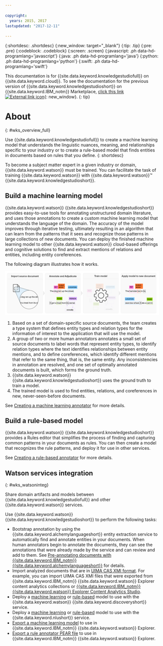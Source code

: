 ```yaml
---

copyright:
  years: 2015, 2017
lastupdated: "2017-12-11"

---
```


{:shortdesc: .shortdesc}
{:new_window: target="_blank"}
{:tip: .tip}
{:pre: .pre}
{:codeblock: .codeblock}
{:screen: .screen}
{:javascript: .ph data-hd-programlang='javascript'}
{:java: .ph data-hd-programlang='java'}
{:python: .ph data-hd-programlang='python'}
{:swift: .ph data-hd-programlang='swift'}

This documentation is for {{site.data.keyword.knowledgestudiofull}} on {{site.data.keyword.cloud}}. To see the documentation for the previous version of {{site.data.keyword.knowledgestudioshort}} on {{site.data.keyword.IBM_notm}} Marketplace, [click this link ![External link icon](../../icons/launch-glyph.svg "External link icon")](https://console.bluemix.net/docs/services/knowledge-studio/index.html){: new_window}.
{: tip}

# About
{: #wks_overview_full}

Use {{site.data.keyword.knowledgestudiofull}} to create a machine learning model that understands the linguistic nuances, meaning, and relationships specific to your industry or to create a rule-based model that finds entities in documents based on rules that you define.
{: shortdesc}

To become a subject matter expert in a given industry or domain, {{site.data.keyword.watson}} must be trained. You can facilitate the task of training {{site.data.keyword.watson}} with {{site.data.keyword.watson}}&trade; {{site.data.keyword.knowledgestudioshort}}.

## Build a machine learning model

{{site.data.keyword.watson}} {{site.data.keyword.knowledgestudioshort}} provides easy-to-use tools for annotating unstructured domain literature, and uses those annotations to create a custom machine learning model that understands the language of the domain. The accuracy of the model improves through iterative testing, ultimately resulting in an algorithm that can learn from the patterns that it sees and recognize those patterns in large collections of new documents. You can deploy the finished machine learning model to other {{site.data.keyword.watson}} cloud-based offerings and cognitive solutions to find and extract mentions of relations and entities, including entity coreferences.

The following diagram illustrates how it works.

![Shows the process of building a model that can find entities and relations in new documents. ](images/wks-ovw-anno.png)

1. Based on a set of domain-specific source documents, the team creates a type system that defines entity types and relation types for the information of interest to the application that will use the model.
1. A group of two or more human annotators annotates a small set of source documents to label words that represent entity types, to identify relation types where the text identifies relationships between entity mentions, and to define coreferences, which identify different mentions that refer to the same thing, that is, the same entity. Any inconsistencies in annotation are resolved, and one set of optimally annotated documents is built, which forms the ground truth.
1. {{site.data.keyword.watson}} {{site.data.keyword.knowledgestudioshort}} uses the ground truth to train a model.
1. The trained model is used to find entities, relations, and coreferences in new, never-seen-before documents.

See [Creating a machine learning annotator](/docs/services/watson-knowledge-studio/ml-annotator.html) for more details.

## Build a rule-based model

{{site.data.keyword.watson}} {{site.data.keyword.knowledgestudioshort}} provides a Rules editor that simplifies the process of finding and capturing common patterns in your documents as rules. You can then create a model that recognizes the rule patterns, and deploy it for use in other services.

See [Creating a rule-based annotator](/docs/services/watson-knowledge-studio/rule-annotator.html) for more details.

## Watson services integration
{: #wks_watsoninteg}

Share domain artifacts and models between {{site.data.keyword.knowledgestudiofull}} and other {{site.data.keyword.watson}} services.

Use {{site.data.keyword.watson}} {{site.data.keyword.knowledgestudioshort}} to perform the following tasks:

- Bootstrap annotation by using the {{site.data.keyword.alchemylanguageshort}} entity extraction service to automatically find and annotate entities in your documents. When human annotators begin to annotate the documents, they can see the annotations that were already made by the service and can review and add to them. See [Pre-annotating documents with {{site.data.keyword.IBM_notm}} {{site.data.keyword.alchemylanguageshort}}](/docs/services/watson-knowledge-studio/preannotation.html#wks_preannotalchemy) for details.
- Import analyzed documents that are in [UIMA CAS XMI format](/docs/services/watson-knowledge-studio/preannotation.html#wks_uimaweximport). For example, you can import UIMA CAS XMI files that were exported from {{site.data.keyword.IBM_notm}} {{site.data.keyword.watson}} Explorer content analytics collections or [{{site.data.keyword.IBM_notm}} {{site.data.keyword.watson}} Explorer Content Analytics Studio](/docs/services/watson-knowledge-studio/preannotation.html#wks_uimawexstudio).
- Deploy a [machine learning](/docs/services/watson-knowledge-studio/publish-ml.html#wks_madiscovery) or [rule-based](/docs/services/watson-knowledge-studio/rule-annotator-model-use.html#wks_rule_discovery) model to use with the {{site.data.keyword.watson}} {{site.data.keyword.discoveryshort}} service.
- Deploy a [machine learning](/docs/services/watson-knowledge-studio/publish-ml.html#wks_manlu) or [rule-based](/docs/services/watson-knowledge-studio/rule-annotator-model-use.html#wks_rule_nlu) model to use with the {{site.data.keyword.nlushort}} service.
- [Export a machine learning model](/docs/services/watson-knowledge-studio/publish-ml.html#wks_maexport) to use in {{site.data.keyword.IBM_notm}} {{site.data.keyword.watson}} Explorer.
- [Export a rule annotator PEAR file](/docs/services/watson-knowledge-studio/rule-annotator-model-use.html#wks_rule_export) to use in {{site.data.keyword.IBM_notm}} {{site.data.keyword.watson}} Explorer.
